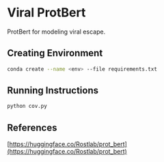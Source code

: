 # Viral ProtBert
ProtBert for modeling viral escape.

## Creating Environment

```bash
conda create --name <env> --file requirements.txt
```

## Running Instructions

```bash
python cov.py
```

## References

[https://huggingface.co/Rostlab/prot_bert](https://huggingface.co/Rostlab/prot_bert)